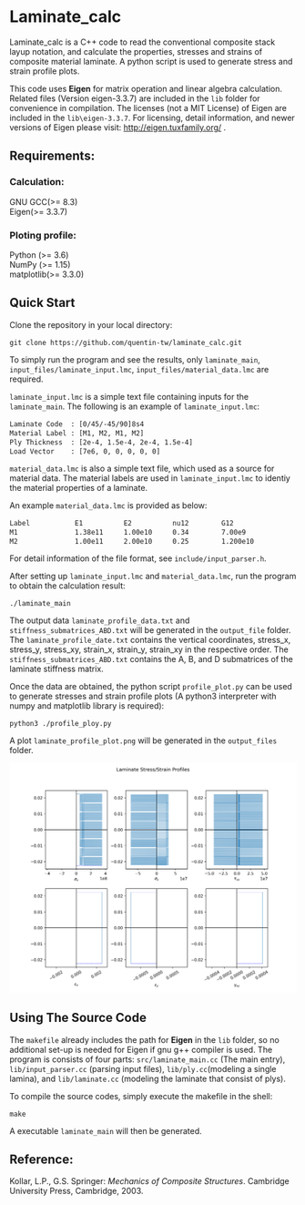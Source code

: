 # Laminate_calc

Laminate_calc is a C++ code to read the conventional composite stack layup 
notation, and calculate the properties, stresses and strains of composite 
material laminate. A python script is used to generate stress and strain profile 
plots.

This code uses **Eigen** for matrix operation and linear algebra calculation. 
Related files (Version eigen-3.3.7) are included in the `lib` folder for convenience in 
compilation. The licenses (not a MIT License) of Eigen are included in the 
`lib\eigen-3.3.7`. For licensing, detail information, and newer versions of Eigen please visit:
http://eigen.tuxfamily.org/ .

## Requirements:
### Calculation:
GNU GCC(>= 8.3)</br> Eigen(>= 3.3.7)
### Ploting profile:
Python (>= 3.6)</br>NumPy (>= 1.15)
</br> matplotlib(>= 3.3.0)

## Quick Start

Clone the repository in your local directory:
```
git clone https://github.com/quentin-tw/laminate_calc.git
```

To simply run the program and see the results, only `laminate_main`,
`input_files/laminate_input.lmc`, `input_files/material_data.lmc` are required.

`laminate_input.lmc` is a simple text file containing inputs for the 
`laminate_main`. The following is an example of `laminate_input.lmc`:

```
Laminate Code  : [0/45/-45/90]8s4
Material Label : [M1, M2, M1, M2]
Ply Thickness  : [2e-4, 1.5e-4, 2e-4, 1.5e-4]
Load Vector    : [7e6, 0, 0, 0, 0, 0]
```
`material_data.lmc` is also a simple text file, which used as a source for 
material data. The material labels are used in `laminate_input.lmc` to identiy
the material properties of a laminate.

An example `material_data.lmc` is provided as below:

```
Label           E1          E2          nu12        G12
M1              1.38e11     1.00e10     0.34        7.00e9
M2              1.00e11     2.00e10     0.25        1.200e10
```

For detail information of the file format, see `include/input_parser.h`.

After setting up `laminate_input.lmc` and `material_data.lmc`, run the program
to obtain the calculation result:

```
./laminate_main
```

The output data `laminate_profile_data.txt` and `stiffness_submatrices_ABD.txt`
will be generated in the `output_file` folder. The `laminate_profile_date.txt`
contains the vertical coordinates, stress_x, stress_y, stress_xy, strain_x, 
strain_y, strain_xy in the respective order. The `stiffness_submatrices_ABD.txt`
contains the A, B, and D submatrices of the laminate stiffness matrix.

Once the data are obtained, the python script `profile_plot.py` can be used to 
generate stresses and strain profile plots (A python3 interpreter with numpy 
and matplotlib library is required): 

```
python3 ./profile_ploy.py
```

A plot `laminate_profile_plot.png` will be generated in the `output_files` folder.

![ProfilePlotResult](/output_files/laminate_profile_plot.png)

## Using The Source Code

The `makefile` already includes the path for **Eigen** in the `lib` folder, so
no additional set-up is needed for Eigen if gnu g++ compiler is used. The program is
consists of four parts: `src/laminate_main.cc` (The main entry), `lib/input_parser.cc`
(parsing input files), `lib/ply.cc`(modeling a single lamina), and `lib/laminate.cc` 
(modeling the laminate that consist of plys).

To compile the source codes, simply execute the makefile in the shell:

```
make
```
A executable `laminate_main` will then be generated.

## Reference:

Kollar, L.P., G.S. Springer: *Mechanics of Composite Structures*. 
Cambridge University Press, Cambridge, 2003.
